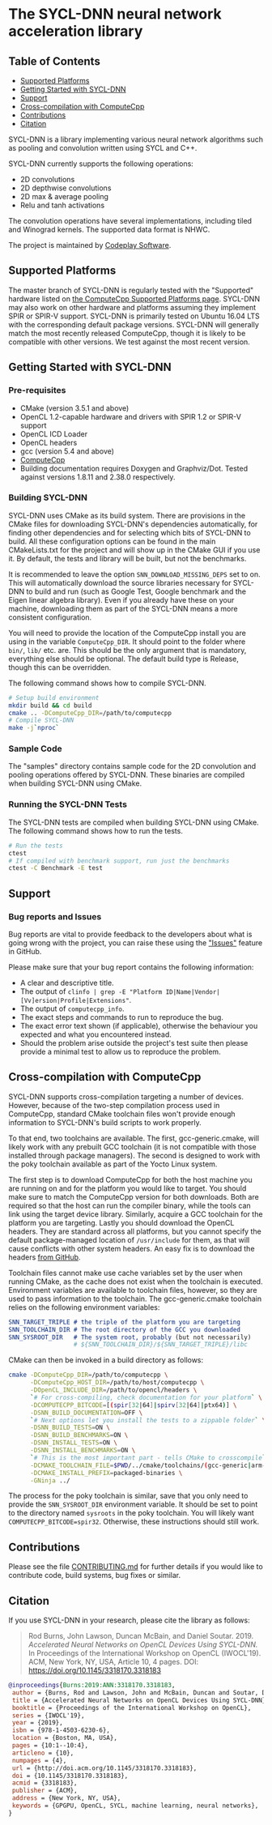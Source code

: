 # The SYCL-DNN neural network acceleration library

## Table of Contents

  * [Supported Platforms](#supported-platforms)
  * [Getting Started with SYCL-DNN](#getting-started-with-sycl-dnn)
  * [Support](#support)
  * [Cross-compilation with ComputeCpp](#cross-compilation-with-computecpp)
  * [Contributions](#contributions)
  * [Citation](#citation)

SYCL-DNN is a library implementing various neural network algorithms such as 
pooling and convolution written using SYCL and C++.

SYCL-DNN currently supports the following operations:

* 2D convolutions
* 2D depthwise convolutions
* 2D max & average pooling
* Relu and tanh activations

The convolution operations have several implementations, including tiled and
Winograd kernels. The supported data format is NHWC.

The project is maintained by [Codeplay Software][codeplay developer].

## Supported Platforms

The master branch of SYCL-DNN is regularly tested with the "Supported" hardware 
listed on [the ComputeCpp Supported Platforms page][supported platforms]. 
SYCL-DNN may also work on other hardware and platforms assuming they implement 
SPIR or SPIR-V support. SYCL-DNN is primarily tested on Ubuntu 16.04 LTS with 
the corresponding default package versions. SYCL-DNN will generally match the 
most recently released ComputeCpp, though it is likely to be compatible with 
other versions. We test against the most recent version.

## Getting Started with SYCL-DNN

### Pre-requisites 

* CMake (version 3.5.1 and above)
* OpenCL 1.2-capable hardware and drivers with SPIR 1.2 or SPIR-V support
* OpenCL ICD Loader
* OpenCL headers
* gcc (version 5.4 and above)
* [ComputeCpp][codeplay developer]
* Building documentation requires Doxygen and Graphviz/Dot. Tested
  against versions 1.8.11 and 2.38.0 respectively.

### Building SYCL-DNN

SYCL-DNN uses CMake as its build system. There are provisions in the CMake
files for downloading SYCL-DNN's dependencies automatically, for finding
other dependencies and for selecting which bits of SYCL-DNN to build. All
these configuration options can be found in the main CMakeLists.txt for the
project and will show up in the CMake GUI if you use it. By default, the
tests and library will be built, but not the benchmarks.

It is recommended to leave the option `SNN_DOWNLOAD_MISSING_DEPS` set to
on. This will automatically download the source libraries necessary for
SYCL-DNN to build and run (such as Google Test, Google benchmark and
the Eigen linear algebra library). Even if you already have these on your
machine, downloading them as part of the SYCL-DNN means a more consistent
configuration.

You will need to provide the location of the ComputeCpp install you are
using in the variable `ComputeCpp_DIR`. It should point to the folder
where `bin/`, `lib/` etc. are. This should be the only argument that is
mandatory, everything else should be optional. The default build type is
Release, though this can be overridden.

The following command shows how to compile SYCL-DNN.

```bash
# Setup build environment
mkdir build && cd build
cmake .. -DComputeCpp_DIR=/path/to/computecpp
# Compile SYCL-DNN
make -j`nproc`
```

### Sample Code

The "samples" directory contains sample code for the 2D convolution and pooling 
operations offered by SYCL-DNN. These binaries are compiled when building SYCL-DNN 
using CMake.

### Running the SYCL-DNN Tests

The SYCL-DNN tests are compiled when building SYCL-DNN using CMake.
The following command shows how to run the tests.

```bash
# Run the tests
ctest
# If compiled with benchmark support, run just the benchmarks
ctest -C Benchmark -E test
```

## Support

### Bug reports and Issues

Bug reports are vital to provide feedback to the developers about what is going
wrong with the project, you can raise these using the ["Issues"][issues] 
feature in GitHub.

Please make sure that your bug report contains the following information:

* A clear and descriptive title.
* The output of
  `clinfo | grep -E "Platform ID|Name|Vendor|[Vv]ersion|Profile|Extensions"`.
* The output of `computecpp_info`.
* The exact steps and commands to run to reproduce the bug.
* The exact error text shown (if applicable), otherwise the behaviour you
  expected and what you encountered instead.
* Should the problem arise outside the project's test suite then please provide
  a minimal test to allow us to reproduce the problem.

## Cross-compilation with ComputeCpp

SYCL-DNN supports cross-compilation targeting a number of devices. However,
because of the two-step compilation process used in ComputeCpp, standard
CMake toolchain files won't provide enough information to SYCL-DNN's build
scripts to work properly.

To that end, two toolchains are available. The first, gcc-generic.cmake,
will likely work with any prebuilt GCC toolchain (it is not compatible
with those installed through package managers). The second is designed to
work with the poky toolchain available as part of the Yocto Linux system.

The first step is to download ComputeCpp for both the host machine you are
running on and for the platform you would like to target. You should make
sure to match the ComputeCpp version for both downloads. Both are required
so that the host can run the compiler binary, while the tools can link
using the target device library. Similarly, acquire a GCC toolchain for
the platform you are targeting. Lastly you should download the OpenCL
headers. They are standard across all platforms, but you cannot specify
the default package-managed location of `/usr/include` for them, as that
will cause conflicts with other system headers. An easy fix is to download
the headers [from GitHub][ocl headers].

Toolchain files cannot make use cache variables set by the user when
running CMake, as the cache does not exist when the toolchain is executed.
Environment variables are available to toolchain files, however, so they
are used to pass information to the toolchain. The gcc-generic.cmake
toolchain relies on the following environment variables:

```cmake
SNN_TARGET_TRIPLE # the triple of the platform you are targeting
SNN_TOOLCHAIN_DIR # The root directory of the GCC you downloaded
SNN_SYSROOT_DIR   # The system root, probably (but not necessarily)
                  # ${SNN_TOOLCHAIN_DIR}/${SNN_TARGET_TRIPLE}/libc
```

CMake can then be invoked in a build directory as follows:

```bash
cmake -DComputeCpp_DIR=/path/to/computecpp \
      -DComputeCpp_HOST_DIR=/path/to/host/computecpp \
      -DOpenCL_INCLUDE_DIR=/path/to/opencl/headers \
      `# For cross-compiling, check documentation for your platform` \
      -DCOMPUTECPP_BITCODE=[(spir[32|64]|spirv[32|64]|ptx64)] \
      -DSNN_BUILD_DOCUMENTATION=OFF \
      `# Next options let you install the tests to a zippable folder` \
      -DSNN_BUILD_TESTS=ON \
      -DSNN_BUILD_BENCHMARKS=ON \
      -DSNN_INSTALL_TESTS=ON \
      -DSNN_INSTALL_BENCHMARKS=ON \
      `# This is the most important part - tells CMake to crosscompile` \
      -DCMAKE_TOOLCHAIN_FILE=$PWD/../cmake/toolchains/(gcc-generic|arm-gcc-poky).cmake \
      -DCMAKE_INSTALL_PREFIX=packaged-binaries \
      -GNinja ../
```

The process for the poky toolchain is similar, save that you only need to
provide the `SNN_SYSROOT_DIR` environment variable. It should be set to
point to the directory named `sysroots` in the poky toolchain. You will
likely want `COMPUTECPP_BITCODE=spir32`. Otherwise, these instructions
should still work.

## Contributions

Please see the file [CONTRIBUTING.md]((CONTRIBUTING.md)) for further details if 
you would like to contribute code, build systems, bug fixes or similar.

## Citation

If you use SYCL-DNN in your research, please cite the library as follows:

> Rod Burns, John Lawson, Duncan McBain, and Daniel Soutar. 2019. *Accelerated
> Neural Networks on OpenCL Devices Using SYCL-DNN.* In Proceedings of the
> International Workshop on OpenCL (IWOCL'19). ACM, New York, NY, USA, Article
> 10, 4 pages. DOI: https://doi.org/10.1145/3318170.3318183

```bibtex
@inproceedings{Burns:2019:ANN:3318170.3318183,
 author = {Burns, Rod and Lawson, John and McBain, Duncan and Soutar, Daniel},
 title = {Accelerated Neural Networks on OpenCL Devices Using SYCL-DNN},
 booktitle = {Proceedings of the International Workshop on OpenCL},
 series = {IWOCL'19},
 year = {2019},
 isbn = {978-1-4503-6230-6},
 location = {Boston, MA, USA},
 pages = {10:1--10:4},
 articleno = {10},
 numpages = {4},
 url = {http://doi.acm.org/10.1145/3318170.3318183},
 doi = {10.1145/3318170.3318183},
 acmid = {3318183},
 publisher = {ACM},
 address = {New York, NY, USA},
 keywords = {GPGPU, OpenCL, SYCL, machine learning, neural networks},
}
```

[supported platforms]: https://developer.codeplay.com/products/computecpp/ce/guides/platform-support
[issues]: https://github.com/codeplaysoftware/SYCL-DNN/issues
[ocl headers]: https://github.com/KhronosGroup/OpenCL-Headers
[codeplay developer]: https://developer.codeplay.com